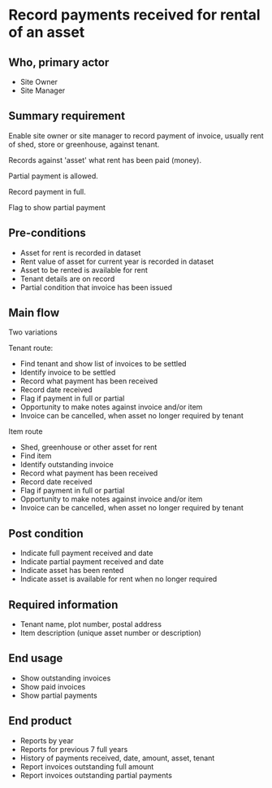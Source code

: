 # Record payments received for rental of an asset

## Who, primary actor
- Site Owner
- Site Manager

## Summary requirement
Enable site owner or site manager to record payment of invoice, usually rent of shed, store or greenhouse, against tenant.

Records against 'asset' what rent has been paid (money).

Partial payment is allowed.

Record payment in full.

Flag to show partial payment

## Pre-conditions
- Asset for rent is recorded in dataset
- Rent value of asset for current year is recorded in dataset
- Asset to be rented is available for rent
- Tenant details are on record
- Partial condition that invoice has been issued

## Main flow
Two variations

Tenant route:
- Find tenant and show list of invoices to be settled
- Identify invoice to be settled
- Record what payment has been received
- Record date received
- Flag if payment in full or partial
- Opportunity to make notes against invoice and/or item
- Invoice can be cancelled, when asset no longer required by tenant

Item route
- Shed, greenhouse or other asset for rent
- Find item
- Identify outstanding invoice
- Record what payment has been received
- Record date received
- Flag if payment in full or partial
- Opportunity to make notes against invoice and/or item
- Invoice can be cancelled, when asset no longer required by tenant

## Post condition
- Indicate full payment received and date
- Indicate partial payment received and date
- Indicate asset has been rented
- Indicate asset is available for rent when no longer required

## Required information
- Tenant name, plot number, postal address
- Item description (unique asset number or description)

## End usage
- Show outstanding invoices
- Show paid invoices
- Show partial payments

## End product
- Reports by year
- Reports for previous 7 full years
- History of payments received, date, amount, asset, tenant
- Report invoices outstanding full amount
- Report invoices outstanding partial payments